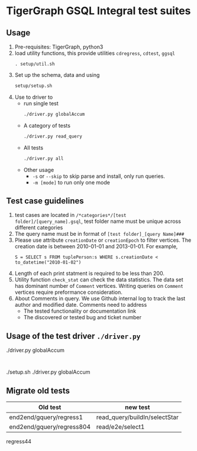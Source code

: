 # TigerGraph GSQL Integral test suites
## Usage
1. Pre-requisites: TigerGraph, python3 
1. load utility functions, this provide utilities `cdregress`, `cdtest`, `ggsql`
    ```
    . setup/util.sh
    ```
1. Set up the schema, data and  using
    ```sh
    setup/setup.sh
    ``` 
1. Use to driver to
    * run single test
        ```sh
        ./driver.py globalAccum
        ``` 
    * A category of tests
        ```sh
        ./driver.py read_query
        ```
    * All tests
        ```sh
        ./driver.py all
        ```
    * Other usage
        * `-s` or `--skip` to skip parse and install, only run queries.
        * `-m [mode]` to run only one mode


## Test case guidelines
1. test cases are located in `/*categories*/[test folder]/[query_name].gsql`, test folder name must be unique across different categories
1. The query name must be in format of `[test folder]_[query Name]###`
1. Please use attribute `creationDate` or `creationEpoch` to filter vertices. The creation date is between 2010-01-01 and 2013-01-01. For example,
    ```gsql
    S = SELECT s FROM tuplePerson:s WHERE s.creationDate < to_datetime("2010-01-02")
    ```
1. Length of each print statment is required to be less than 200. 
1. Utility function `check_stat` can check the data statistics. The data set has dominant number of `Comment` vertices. Writing queries on `Comment` vertices require preformance consideration.
1. About Comments in query. We use Github internal log to track the last author and modified date. Comments need to address 
    * The tested functionality or documentation link
    * The discovered or tested bug and ticket number 

## Usage of the test driver `./driver.py`
./driver.py globalAccum
```


```
./setup.sh
./driver.py globalAccum



## Migrate old tests
| Old test  | new test |
| ------------- | ------------- |
| end2end/gquery/regress1  | read_query/buildIn/selectStar  |
| end2end/gquery/regress804  | read/e2e/select1  |

regress44